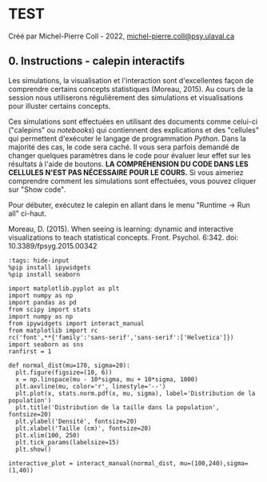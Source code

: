 # TEST
Créé par Michel-Pierre Coll - 2022, michel-pierre.coll@psy.ulaval.ca


## 0. Instructions - calepin interactifs

Les simulations, la visualisation et l'interaction sont d'excellentes façon de comprendre certains concepts statistiques (Moreau, 2015). Au cours de la session nous utiliserons régulièrement des simulations et visualisations pour illuster certains concepts. 

Ces simulations sont effectuées en utilisant des documents comme celui-ci ("calepins" ou *notebooks*) qui contiennent des explications et des "cellules" qui permettent d'exécuter le langage de programmation *Python*. Dans la majorité des cas, le code sera caché. Il vous sera parfois demandé de changer quelques paramètres dans le code pour évaluer leur effet sur les résultats à l'aide de boutons. **LA COMPRÉHENSION DU CODE DANS LES CELLULES N'EST PAS NÉCESSAIRE POUR LE COURS.** Si vous aimeriez comprendre comment les simulations sont effectuées, vous pouvez cliquer sur "Show code".


Pour débuter, exécutez le calepin en allant dans le menu "Runtime -> Run all" ci-haut.

Moreau, D. (2015). When seeing is learning: dynamic and interactive visualizations to teach statistical concepts. Front. Psychol. 6:342. doi: 10.3389/fpsyg.2015.00342


```{code-cell} ipython3
:tags: hide-input
%pip install ipywidgets
%pip install seaborn

import matplotlib.pyplot as plt
import numpy as np
import pandas as pd
from scipy import stats
import numpy as np
from ipywidgets import interact_manual
from matplotlib import rc
rc('font',**{'family':'sans-serif','sans-serif':['Helvetica']})
import seaborn as sns
ranfirst = 1

def normal_dist(mu=170, sigma=20):
  plt.figure(figsize=(10, 6))
  x = np.linspace(mu - 10*sigma, mu + 10*sigma, 1000)
  plt.axvline(mu, color='r', linestyle='--')
  plt.plot(x, stats.norm.pdf(x, mu, sigma), label='Distribution de la population')
  plt.title('Distribution de la taille dans la population', fontsize=20)
  plt.ylabel('Densité', fontsize=20)
  plt.xlabel('Taille (cm)', fontsize=20)
  plt.xlim(100, 250)
  plt.tick_params(labelsize=15)
  plt.show()

interactive_plot = interact_manual(normal_dist, mu=(100,240),sigma=(1,40))

```
